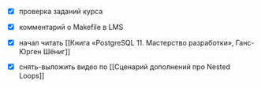 - [x] проверка заданий курса
- [x] комментарий о Makefile в LMS
- [x] начал читать [[Книга «PostgreSQL 11. Мастерство разработки», Ганс-Юрген Шёниг]]
- [x] снять-выложить видео по [[Сценарий дополнений про Nested Loops]]

